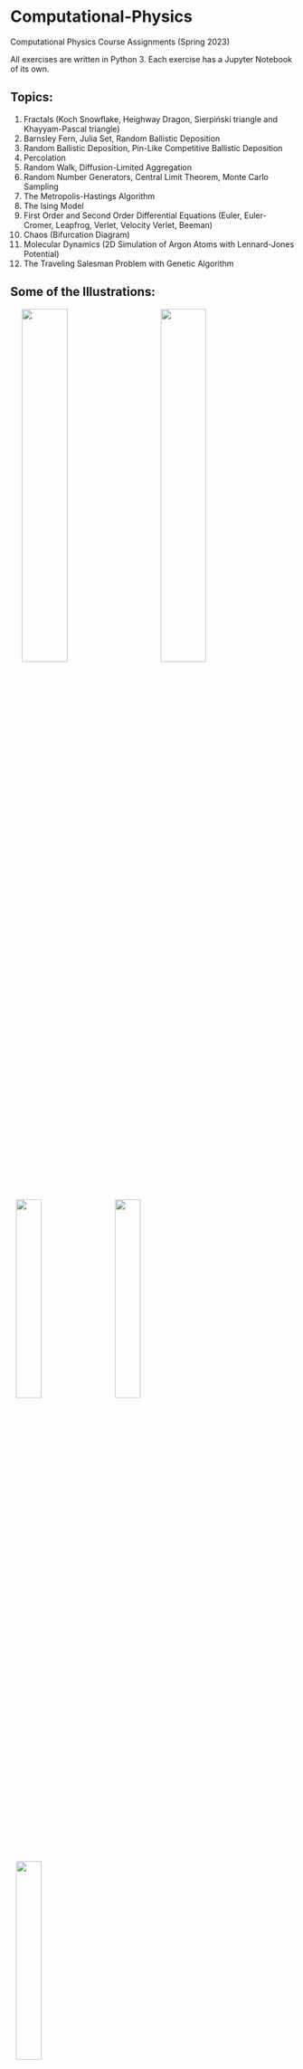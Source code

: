 # Computational-Physics
Computational Physics Course Assignments (Spring 2023)

All exercises are written in Python 3. Each exercise has a Jupyter Notebook of its own.

## Topics:
1. Fractals (Koch Snowflake, Heighway Dragon, Sierpiński triangle and Khayyam-Pascal triangle)
2. Barnsley Fern, Julia Set, Random Ballistic Deposition
3. Random Ballistic Deposition, Pin-Like Competitive Ballistic Deposition
4. Percolation
5. Random Walk, Diffusion-Limited Aggregation
6. Random Number Generators, Central Limit Theorem, Monte Carlo Sampling
7. The Metropolis-Hastings Algorithm
8. The Ising Model
9. First Order and Second Order Differential Equations (Euler, Euler-Cromer, Leapfrog, Verlet, Velocity Verlet, Beeman)
10. Chaos (Bifurcation Diagram)
11. Molecular Dynamics (2D Simulation of Argon Atoms with Lennard-Jones Potential)
12. The Traveling Salesman Problem with Genetic Algorithm

## Some of the Illustrations:

<p>
    <img src="https://github.com/af6echo/Computational-Physics/blob/main/CP5_98100967/Exercise_5_5/RW100Steps.gif" height="40%" width="40%" hspace="20" >
    <img src="https://github.com/af6echo/Computational-Physics/blob/main/CP2_98100967/Exercise_3_1/RandomDeposition.gif" height="40%" width="40%" hspace="20" >
</p>

<p>
    <img src="https://github.com/af6echo/Computational-Physics/blob/main/CP11_98100967/GasPhase_vmax5.gif" height="30%" width="30%" hspace="10" >
    <img src="https://github.com/af6echo/Computational-Physics/blob/main/CP11_98100967/LiquidPhase_vmax2.gif" height="30%" width="30%" hspace="10" >
    <img src="https://github.com/af6echo/Computational-Physics/blob/main/CP11_98100967/SolidPhase_vmax01.gif" height="30%" width="30%" hspace="10" >
</p>


![Barnsley](https://github.com/af6echo/Computational-Physics/blob/main/CP2_98100967/Exercise_2_6/BarnselyRandom.jpg)
![Julia Set](https://github.com/af6echo/Computational-Physics/blob/main/CP2_98100967/Exercise_2_7/JuliaSet(-0.8%2B0.16j).jpg)
![Aggregation](https://github.com/af6echo/Computational-Physics/blob/main/CP3_98100967/Exercise_3_4/CBDGraphic4.jpg)
![Random WAlk Census Algorithm](https://github.com/af6echo/Computational-Physics/blob/main/CP5_98100967/Exercise_5_4/Exercise5_4_19.jpg)
![Gaussian from Uniform](https://github.com/af6echo/Computational-Physics/blob/main/CP7_98100967/Exercise8_1/Exercise8_1_6.jpg)
![ODE Algorithm Errors](https://github.com/af6echo/Computational-Physics/blob/main/CP9_98100967/Exercise_9_3/ErrorAnalysis.jpg)
https://github.com/af6echo/Computational-Physics/blob/main/CP8_98100967/Exercise9_1/Visualization03.jpg
![Ising](https://github.com/af6echo/Computational-Physics/blob/main/CP8_98100967/Exercise9_1/Visualization06.jpg)
![Bifurcation](https://github.com/af6echo/Computational-Physics/blob/main/CP10_98100967/Exercise_10_1/LogisticMap.jpg)


Read the reports for each assignment for more in-depth explanation. The $\LaTeX$ template used for the reports is taken from [here](https://www.latextemplates.com/template/fphw-assignment).

